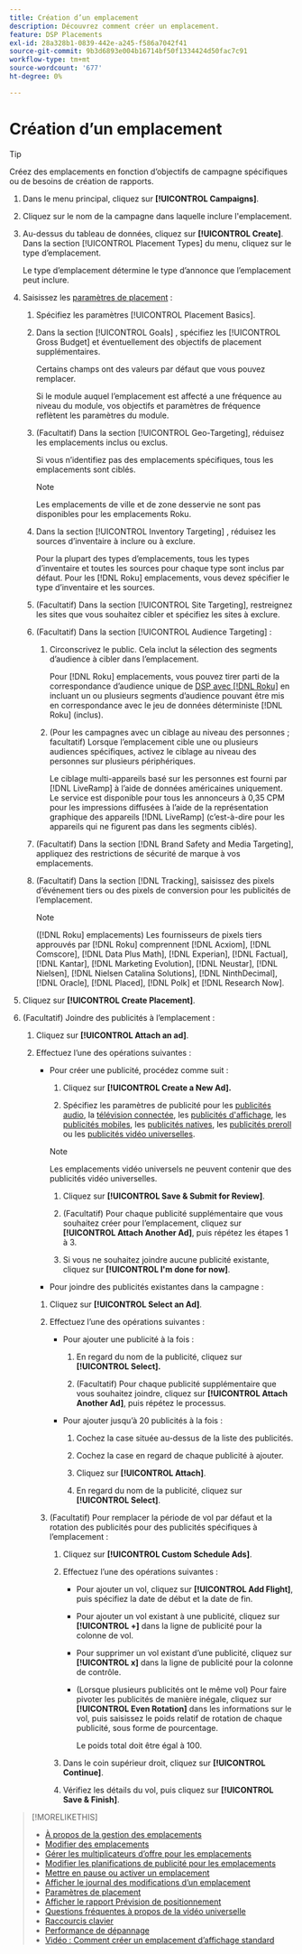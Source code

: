 ```yaml
---
title: Création d’un emplacement
description: Découvrez comment créer un emplacement.
feature: DSP Placements
exl-id: 28a328b1-0839-442e-a245-f586a7042f41
source-git-commit: 9b3d6893e004b16714bf50f1334424d50fac7c91
workflow-type: tm+mt
source-wordcount: '677'
ht-degree: 0%

---
```


# Création d’un emplacement

>[!TIP]
>
>Créez des emplacements en fonction d’objectifs de campagne spécifiques ou de besoins de création de rapports.

1. Dans le menu principal, cliquez sur **[!UICONTROL Campaigns]**.

1. Cliquez sur le nom de la campagne dans laquelle inclure l&#39;emplacement.

1. Au-dessus du tableau de données, cliquez sur **[!UICONTROL Create]**. Dans la section [!UICONTROL Placement Types] du menu, cliquez sur le type d’emplacement.

   Le type d’emplacement détermine le type d’annonce que l’emplacement peut inclure.

1. Saisissez les [paramètres de placement](placement-settings.md) :

   1. Spécifiez les paramètres [!UICONTROL Placement Basics].

   1. Dans la section [!UICONTROL Goals] , spécifiez les [!UICONTROL Gross Budget] et éventuellement des objectifs de placement supplémentaires.

      Certains champs ont des valeurs par défaut que vous pouvez remplacer.

      Si le module auquel l’emplacement est affecté a une fréquence au niveau du module, vos objectifs et paramètres de fréquence reflètent les paramètres du module.

   1. (Facultatif) Dans la section [!UICONTROL Geo-Targeting], réduisez les emplacements inclus ou exclus.

      Si vous n’identifiez pas des emplacements spécifiques, tous les emplacements sont ciblés.

      >[!NOTE]
      >
      >Les emplacements de ville et de zone desservie ne sont pas disponibles pour les emplacements Roku.

   1. Dans la section [!UICONTROL Inventory Targeting] , réduisez les sources d’inventaire à inclure ou à exclure.

      Pour la plupart des types d’emplacements, tous les types d’inventaire et toutes les sources pour chaque type sont inclus par défaut. Pour les [!DNL Roku] emplacements, vous devez spécifier le type d’inventaire et les sources.

   1. (Facultatif) Dans la section [!UICONTROL Site Targeting], restreignez les sites que vous souhaitez cibler et spécifiez les sites à exclure.

   1. (Facultatif) Dans la section [!UICONTROL Audience Targeting] :

      1. Circonscrivez le public. Cela inclut la sélection des segments d’audience à cibler dans l’emplacement.

         Pour [!DNL Roku] emplacements, vous pouvez tirer parti de la correspondance d’audience unique de [DSP avec [!DNL Roku]](/help/dsp/inventory/roku-inventory.md) en incluant un ou plusieurs segments d’audience pouvant être mis en correspondance avec le jeu de données déterministe [!DNL Roku] (inclus).

      1. (Pour les campagnes avec un ciblage au niveau des personnes ; facultatif) Lorsque l’emplacement cible une ou plusieurs audiences spécifiques, activez le ciblage au niveau des personnes sur plusieurs périphériques.

         Le ciblage multi-appareils basé sur les personnes est fourni par [!DNL LiveRamp] à l’aide de données américaines uniquement. Le service est disponible pour tous les annonceurs à 0,35 CPM pour les impressions diffusées à l’aide de la représentation graphique des appareils [!DNL LiveRamp] (c’est-à-dire pour les appareils qui ne figurent pas dans les segments ciblés).

   1. (Facultatif) Dans la section [!DNL Brand Safety and Media Targeting], appliquez des restrictions de sécurité de marque à vos emplacements.

   1. (Facultatif) Dans la section [!DNL Tracking], saisissez des pixels d’événement tiers ou des pixels de conversion pour les publicités de l’emplacement.

      >[!NOTE]
      >
      >([!DNL Roku] emplacements) Les fournisseurs de pixels tiers approuvés par [!DNL Roku] comprennent [!DNL Acxiom], [!DNL Comscore], [!DNL Data Plus Math], [!DNL Experian], [!DNL Factual], [!DNL Kantar], [!DNL Marketing Evolution], [!DNL Neustar], [!DNL Nielsen], [!DNL Nielsen Catalina Solutions], [!DNL NinthDecimal], [!DNL Oracle], [!DNL Placed], [!DNL Polk] et [!DNL Research Now].

1. Cliquez sur **[!UICONTROL Create Placement]**.

1. (Facultatif) Joindre des publicités à l’emplacement :

   1. Cliquez sur **[!UICONTROL Attach an ad]**.

   1. Effectuez l’une des opérations suivantes :

      * Pour créer une publicité, procédez comme suit :

         1. Cliquez sur **[!UICONTROL Create a New Ad].**

         1. Spécifiez les paramètres de publicité pour les [publicités audio](/help/dsp/campaign-management/ads/ad-settings-audio.md), la [télévision connectée](/help/dsp/campaign-management/ads/ad-settings-connected-tv.md), les [publicités d&#39;affichage](/help/dsp/campaign-management/ads/ad-settings-display.md), les [publicités mobiles](/help/dsp/campaign-management/ads/ad-settings-mobile.md), les [publicités natives](/help/dsp/campaign-management/ads/ad-settings-native.md), les [publicités preroll](/help/dsp/campaign-management/ads/ad-settings-pre-roll.md) ou les [publicités vidéo universelles](/help/dsp/campaign-management/ads/ad-settings-universal-video.md).

        >[!NOTE]
        >
        >Les emplacements vidéo universels ne peuvent contenir que des publicités vidéo universelles.

         1. Cliquez sur **[!UICONTROL Save & Submit for Review]**.

         1. (Facultatif) Pour chaque publicité supplémentaire que vous souhaitez créer pour l’emplacement, cliquez sur **[!UICONTROL Attach Another Ad]**, puis répétez les étapes 1 à 3.

         1. Si vous ne souhaitez joindre aucune publicité existante, cliquez sur **[!UICONTROL I'm done for now]**.

      * Pour joindre des publicités existantes dans la campagne :

      1. Cliquez sur **[!UICONTROL Select an Ad]**.

      1. Effectuez l’une des opérations suivantes :

         * Pour ajouter une publicité à la fois :

            1. En regard du nom de la publicité, cliquez sur **[!UICONTROL Select].**

            1. (Facultatif) Pour chaque publicité supplémentaire que vous souhaitez joindre, cliquez sur **[!UICONTROL Attach Another Ad]**, puis répétez le processus.

         * Pour ajouter jusqu’à 20 publicités à la fois :

            1. Cochez la case située au-dessus de la liste des publicités.

            1. Cochez la case en regard de chaque publicité à ajouter.

            1. Cliquez sur **[!UICONTROL Attach]**.

            1. En regard du nom de la publicité, cliquez sur **[!UICONTROL Select]**.

      1. (Facultatif) Pour remplacer la période de vol par défaut et la rotation des publicités pour des publicités spécifiques à l’emplacement :

         1. Cliquez sur **[!UICONTROL Custom Schedule Ads]**.

         1. Effectuez l’une des opérations suivantes :

            * Pour ajouter un vol, cliquez sur **[!UICONTROL Add Flight]**, puis spécifiez la date de début et la date de fin.

            * Pour ajouter un vol existant à une publicité, cliquez sur **[!UICONTROL +]** dans la ligne de publicité pour la colonne de vol.

            * Pour supprimer un vol existant d’une publicité, cliquez sur **[!UICONTROL x]** dans la ligne de publicité pour la colonne de contrôle.

            * (Lorsque plusieurs publicités ont le même vol) Pour faire pivoter les publicités de manière inégale, cliquez sur **[!UICONTROL Even Rotation]** dans les informations sur le vol, puis saisissez le poids relatif de rotation de chaque publicité, sous forme de pourcentage.

              Le poids total doit être égal à 100.

         1. Dans le coin supérieur droit, cliquez sur **[!UICONTROL Continue]**.

         1. Vérifiez les détails du vol, puis cliquez sur **[!UICONTROL Save & Finish]**.

>[!MORELIKETHIS]
>
>* [À propos de la gestion des emplacements](placement-about.md)
>* [Modifier des emplacements](placement-edit.md)
>* [Gérer les multiplicateurs d’offre pour les emplacements](placement-manage-bid-multipliers.md)
>* [Modifier les planifications de publicité pour les emplacements](placement-edit-ad-schedule.md)
>* [Mettre en pause ou activer un emplacement](placement-pause-activate.md)
>* [Afficher le journal des modifications d’un emplacement](placement-change-log.md)
>* [Paramètres de placement](placement-settings.md)
>* [Afficher le rapport Prévision de positionnement](/help/dsp/campaign-management/reports/placement-forecast.md)
>* [ Questions fréquentes à propos de la vidéo universelle ](/help/dsp/campaign-management/faq-universal-video.md)
>* [Raccourcis clavier](/help/dsp/campaign-management/reports/keyboard-shortcuts.md)
>* [Performance de dépannage](/help/dsp/optimization/troubleshooting-performance.md)
>* [Vidéo : Comment créer un emplacement d’affichage standard](https://video.tv.adobe.com/v/344999?captions=fre_fr)
